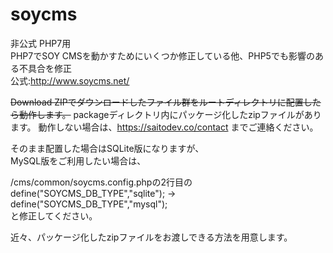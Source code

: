 # soycms
非公式 PHP7用  
PHP7でSOY CMSを動かすためにいくつか修正している他、PHP5でも影響のある不具合を修正  
公式:http://www.soycms.net/  
  
~~Download ZIPでダウンロードしたファイル群をルートディレクトリに配置したら動作します。~~
packageディレクトリ内にパッケージ化したzipファイルがあります。
動作しない場合は、https://saitodev.co/contact までご連絡ください。

そのまま配置した場合はSQLite版になりますが、  
MySQL版をご利用したい場合は、  

/cms/common/soycms.config.phpの2行目の  
define("SOYCMS_DB_TYPE","sqlite"); → define("SOYCMS_DB_TYPE","mysql");  
と修正してください。  

近々、パッケージ化したzipファイルをお渡しできる方法を用意します。
